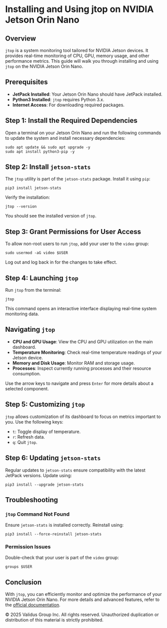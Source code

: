 Installing and Using jtop on NVIDIA Jetson Orin Nano
============================================================================

Overview
--------

`jtop` is a system monitoring tool tailored for NVIDIA Jetson devices.
It provides real-time monitoring of CPU, GPU, memory usage, and other
performance metrics. This guide will walk you through installing and
using `jtop` on the NVIDIA Jetson Orin Nano.

Prerequisites
-------------

-   **JetPack Installed**: Your Jetson Orin Nano should have JetPack
    installed.
-   **Python3 Installed**: `jtop` requires Python 3.x.
-   **Internet Access**: For downloading required packages.

Step 1: Install the Required Dependencies
-----------------------------------------

Open a terminal on your Jetson Orin Nano and run the following commands
to update the system and install necessary dependencies:

    sudo apt update && sudo apt upgrade -y
    sudo apt install python3-pip -y
        

Step 2: Install `jetson-stats`
------------------------------

The `jtop` utility is part of the `jetson-stats` package. Install it
using `pip`:

    pip3 install jetson-stats
        

Verify the installation:

    jtop --version
        

You should see the installed version of `jtop`.

Step 3: Grant Permissions for User Access
-----------------------------------------

To allow non-root users to run `jtop`, add your user to the `video`
group:

    sudo usermod -aG video $USER
        

Log out and log back in for the changes to take effect.

Step 4: Launching `jtop`
------------------------

Run `jtop` from the terminal:

    jtop
        

This command opens an interactive interface displaying real-time system
monitoring data.

Navigating `jtop`
-----------------

-   **CPU and GPU Usage**: View the CPU and GPU utilization on the main
    dashboard.
-   **Temperature Monitoring**: Check real-time temperature readings of
    your Jetson device.
-   **Memory and Disk Usage**: Monitor RAM and storage usage.
-   **Processes**: Inspect currently running processes and their
    resource consumption.

Use the arrow keys to navigate and press `Enter` for more details about
a selected component.

Step 5: Customizing `jtop`
--------------------------

`jtop` allows customization of its dashboard to focus on metrics
important to you. Use the following keys:

-   `t`: Toggle display of temperature.
-   `r`: Refresh data.
-   `q`: Quit `jtop`.

Step 6: Updating `jetson-stats`
-------------------------------

Regular updates to `jetson-stats` ensure compatibility with the latest
JetPack versions. Update using:

    pip3 install --upgrade jetson-stats
        

Troubleshooting
---------------

### `jtop` Command Not Found

Ensure `jetson-stats` is installed correctly. Reinstall using:

    pip3 install --force-reinstall jetson-stats
        

### Permission Issues

Double-check that your user is part of the `video` group:

    groups $USER
        

Conclusion
----------

With `jtop`, you can efficiently monitor and optimize the performance of
your NVIDIA Jetson Orin Nano. For more details and advanced features,
refer to the [official
documentation](https://github.com/rbonghi/jetson_stats).

© 2025 Validus Group Inc. All rights reserved. Unauthorized duplication
or distribution of this material is strictly prohibited.
